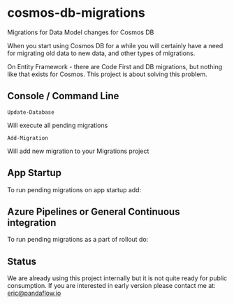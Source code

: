 # cosmos-db-migrations
Migrations for Data Model changes for Cosmos DB



When you start using Cosmos DB for a while you will certainly have a need for migrating old data to new data, and other types of migrations.

On Entity Framework - there are Code First and DB migrations, but nothing like that exists for Cosmos. This project is about solving this problem.



## Console / Command Line

```
Update-Database
```

Will execute all pending migrations


```
Add-Migration
```

Will add new migration to your Migrations project



## App Startup

To run pending migrations on app startup add:


## Azure Pipelines or General Continuous integration

To run pending migrations as a part of rollout do:


## Status
We are already using this project internally but it is not quite ready for public consumption.
If you are interested in early version please contact me at:
eric@pandaflow.io
